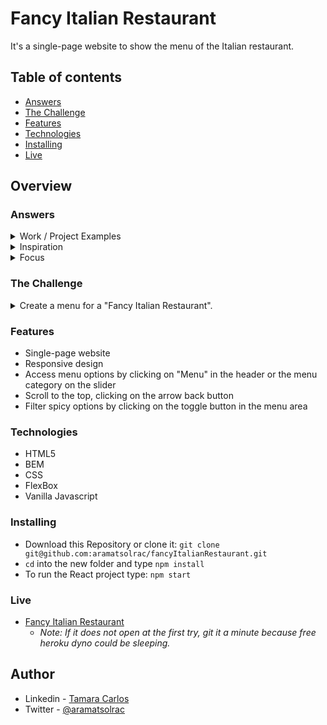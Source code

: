 # Fancy Italian Restaurant

It's a single-page website to show the menu of the Italian restaurant.

## Table of contents

- [Answers](#Answers)
- [The Challenge](#the-challenge)
- [Features](#features)
- [Technologies](#technologies)
- [Installing](#installing)
- [Live](#live)

## Overview

### Answers

<details>
<summary>Work / Project Examples</summary>

## InStock Project

- It is an Inventory Management System app.
- I was responsible for attributing the front-end and back-end tickets to my teammates using Jira for this group project. We set a meeting and decided who would feel more comfortable doing each task.
- For the back-end, I did the delete routes for the API, and also, our group did pair programing to do the edit route.
- For the front-end, I did the react routes, I did the Warehouses and Warehouses Details pages, where I had to fetch the data and do the responsive design. Besides that, I also did the responsive design of the Inventory page and helped my teammate finish the Item Availability part of the "Add New Inventory Item" page.
- I also deployed the API and the App using Heroku.
- [In Stock Live](https://instockproject.herokuapp.com/)
  - _Note: If it does not open at the first try, git it a minute because free heroku dyno could be sleeping._
- Code is in a Private Repo.

## Advice App - Hackathon

- It's an app that gives random advice.
- My teammates and I built this app doing pair programming all the time. We did the API together and also the front-end.
- Communication was crucial to us during this hackathon so the group would deliver the app on time.
- I also deployed the API and the App using Heroku.
- [Advice Generator App](https://advice-generator-project.herokuapp.com/)
  - _Note: If it does not open at the first try, git it a minute because free heroku dyno could be sleeping._
- [Code](https://github.com/aramatsolrac/advice-generator-app)

## Movies Search - Hackathon

- It's an app that gets movies information from The Movie Database API.
  We all tried to fetch the data from the API, and once I got it, my teammates and I built the logic part by doing pair programming most of the time.
- We finalized the style together, fixing some bugs and improving some styles.
- I did the like button and showed my teammates how to do it.
- The team had a great connection. We were able to do most of the work together and deliver the project on time.
- I also deployed the App using GitPages.
- [Movies Search](https://aramatsolrac.github.io/moviesAPI/index.html)
- [Code](https://github.com/aramatsolrac/moviesAPI)

## Others Projects

- [Bootcamp Projects](https://github.com/aramatsolrac/brainstation-bootcamp)
- [Spacestagram](https://github.com/aramatsolrac/spacestagram)
- [Alura Challenge Front-end](https://github.com/aramatsolrac/alura-challenge-front-end)

</details>

<details>
<summary>Inspiration</summary>
  
- [sweetalert2](https://github.com/sweetalert2/sweetalert2)
    - Open source JS library that helps us create stylized alerts pop up.
    - I have been using this on many of the projects I have worked on. I think is accessible, and easy to understand how to apply it in a project.

- [Exercism](https://exercism.org/)

  - Open source project to practice algorithm using many different languages
  - I have been using this to practice JS when I have time.
  - It is a great platform for those who are starting to learn a new programming language.

- Some articles that i found really helpful on my journey:

  - [Save states by local storage and life cycle method](https://tomoharutsutsumi.medium.com/save-states-by-local-storage-and-life-cycle-method-f7d0aaf0c11e)
  - [How to Deploy Your React App to Heroku
    ](https://betterprogramming.pub/how-to-deploy-your-react-app-to-heroku-aedc28b218ae)

- Women in the teach who are an inspiration for me:
  - [Opinionated React](https://opinionatedreact.com/)
    - Sara is the author of the book Opinionated React, she is one of the speakers at the React Summit 2022.
  - [Krystal Campioni](https://krystalcampioni.com/)
    - Krystal's website is a great inspiration for me because it is different from anything else I have ever seen, and one day I want to be able to build something like that.
  - It is very inspiring for me to see Brazilian women, like Sara and Krystal, doing a great job in the community.

</details>

<details>
<summary>Focus</summary>
I would like to focus my efforts on Javascript to have a good and deep understanding of the base language I would use on my day to day basis. I want to actively participate in projects and understand the team's strategies to make decisions on how to help our clients. Work with other teams such as UX/UI to become a better front-end developer but also have contact with the back-end so I will continue to work as a full-stack developer. If I was given the opportunity to have a mentor, I would love to have feedback, code reviews, documentation and set personal goals to improve myself and grow in the company.
</details>

### The Challenge

<details>
<summary>Create a menu for a "Fancy Italian Restaurant".</summary>

## 1. Sorting

- In `index.js`, loop over `menuItems` and categorize them into sections based on each items assigned `type`
- Sort the items in each category by their `menuOrder`

## 2. Rendering

- Render the sorted results into the appropriate container with `index.html`
- Format any prices. For example, 8.5 becomes \$8.50
- Render the "spicy" icon next to any menu items where `spicy` is `true`

## 3. Styling

- Add some "italian menu" styling to boost your stores sales. Use Google Images if you need inspiration.

## 4. BONUS: Filtering

- Add a checkbox to toggle spicy options. When the checkbox is checked, the spicy options should be visible. It should be checked by default.

## 5. BONUS: What You'd Change

- Create a new file called "TODO.md". Add any additional changes you'd recommend making if this was a project you were working on for a real client.

</details>

### Features

- Single-page website
- Responsive design
- Access menu options by clicking on "Menu" in the header or the menu category on the slider
- Scroll to the top, clicking on the arrow back button
- Filter spicy options by clicking on the toggle button in the menu area

### Technologies

- HTML5
- BEM
- CSS
- FlexBox
- Vanilla Javascript

### Installing

- Download this Repository or clone it: `git clone git@github.com:aramatsolrac/fancyItalianRestaurant.git`
- `cd` into the new folder and type `npm install`
- To run the React project type: `npm start`

### Live

- [Fancy Italian Restaurant](https://fancy-italian-restaurant.herokuapp.com/)
  - _Note: If it does not open at the first try, git it a minute because free heroku dyno could be sleeping._  

## Author

- Linkedin - [Tamara Carlos](https://www.linkedin.com/in/tamaracarlos/)
- Twitter - [@aramatsolrac](https://twitter.com/aramatsolrac)
